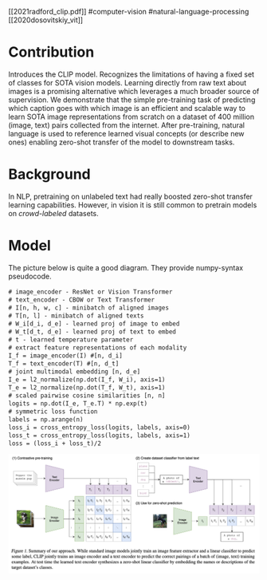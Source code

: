 [[2021radford_clip.pdf]]
#computer-vision #natural-language-processing
[[2020dosovitskiy_vit]]

# Contribution 

   Introduces the CLIP model. Recognizes the limitations of having a fixed set of classes for SOTA vision models. Learning directly from raw text about images is a promising alternative which leverages a much broader source of supervision. We demonstrate that the simple pre-training task of predicting which caption goes with which image is an efficient and scalable way to learn SOTA image representations from scratch on a dataset of 400 million (image, text) pairs collected from the internet. After pre-training, natural language is used to reference learned visual concepts (or describe new ones) enabling zero-shot transfer of the model to downstream tasks. 

# Background 

   In NLP, pretraining on unlabeled text had really boosted zero-shot transfer learning capabilities. However, in vision it is still common to pretrain models on *crowd-labeled* datasets.  

# Model 

   The picture below is quite a good diagram. They provide numpy-syntax pseudocode. 
   ```
   # image_encoder - ResNet or Vision Transformer
   # text_encoder - CBOW or Text Transformer
   # I[n, h, w, c] - minibatch of aligned images
   # T[n, l] - minibatch of aligned texts
   # W_i[d_i, d_e] - learned proj of image to embed
   # W_t[d_t, d_e] - learned proj of text to embed
   # t - learned temperature parameter
   # extract feature representations of each modality
   I_f = image_encoder(I) #[n, d_i]
   T_f = text_encoder(T) #[n, d_t]
   # joint multimodal embedding [n, d_e]
   I_e = l2_normalize(np.dot(I_f, W_i), axis=1)
   T_e = l2_normalize(np.dot(T_f, W_t), axis=1)
   # scaled pairwise cosine similarities [n, n]
   logits = np.dot(I_e, T_e.T) * np.exp(t)
   # symmetric loss function
   labels = np.arange(n)
   loss_i = cross_entropy_loss(logits, labels, axis=0)
   loss_t = cross_entropy_loss(logits, labels, axis=1)
   loss = (loss_i + loss_t)/2
   ```

   ![image](clip_model.png)

